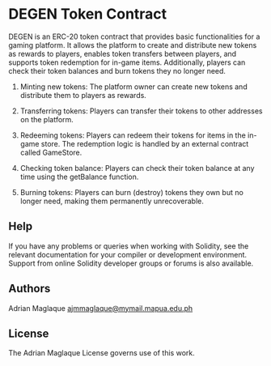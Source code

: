 # DEGEN Token Contract

DEGEN is an ERC-20 token contract that provides basic functionalities for a gaming platform. It allows the platform to create and distribute new tokens as rewards to players, enables token transfers between players, and supports token redemption for in-game items. Additionally, players can check their token balances and burn tokens they no longer need.

1. Minting new tokens: The platform owner can create new tokens and distribute them to players as rewards.

2. Transferring tokens: Players can transfer their tokens to other addresses on the platform.

3. Redeeming tokens: Players can redeem their tokens for items in the in-game store. The redemption logic is handled by an external contract called GameStore.

4. Checking token balance: Players can check their token balance at any time using the getBalance function.

5. Burning tokens: Players can burn (destroy) tokens they own but no longer need, making them permanently unrecoverable.

## Help

If you have any problems or queries when working with Solidity, see the relevant documentation for your compiler or development environment. Support from online Solidity developer groups or forums is also available.

## Authors

Adrian Maglaque
ajmmaglaque@mymail.mapua.edu.ph

## License

The Adrian Maglaque License governs use of this work.

